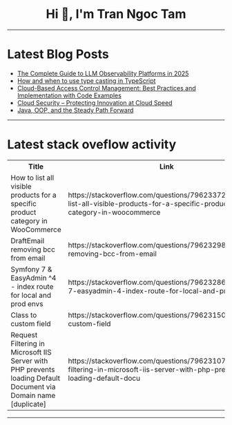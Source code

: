 <h1 align="center">Hi 👋, I'm Tran Ngoc Tam</h1>

---

# Latest Blog Posts 
<!-- BLOG-POST-LIST:START -->
- [The Complete Guide to LLM Observability Platforms in 2025](https://dev.to/lina_lam_9ee459f98b67e9d5/the-complete-guide-to-llm-observability-platforms-in-2025-488n)
- [How and when to use type casting in TypeScript](https://dev.to/logrocket/how-and-when-to-use-type-casting-in-typescript-pc0)
- [Cloud-Based Access Control Management: Best Practices and Implementation with Code Examples](https://dev.to/karen_londres/cloud-based-access-control-management-best-practices-and-implementation-with-code-examples-1m2j)
- [Cloud Security – Protecting Innovation at Cloud Speed](https://dev.to/kevin_asutton_/cloud-security-protecting-innovation-at-cloud-speed-5faj)
- [Java, OOP, and the Steady Path Forward](https://dev.to/roddevlascio/java-oop-and-the-steady-path-forward-535a)
<!-- BLOG-POST-LIST:END -->

---

# Latest stack oveflow activity
<table>
  <tr><th>Title</th><th>Link</th></tr>
  <!-- STACKOVERFLOW:START --><tr><td>How to list all visible products for a specific product category in WooCommerce</td><td>https://stackoverflow.com/questions/79623372/how-to-list-all-visible-products-for-a-specific-product-category-in-woocommerce</td></tr><tr><td>DraftEmail removing bcc from email</td><td>https://stackoverflow.com/questions/79623298/draftemail-removing-bcc-from-email</td></tr><tr><td>Symfony 7 &amp; EasyAdmin ^4 - index route for local and prod envs</td><td>https://stackoverflow.com/questions/79623286/symfony-7-easyadmin-4-index-route-for-local-and-prod-envs</td></tr><tr><td>Class to custom field</td><td>https://stackoverflow.com/questions/79623150/class-to-custom-field</td></tr><tr><td>Request Filtering in Microsoft IIS Server with PHP prevents loading Default Document via Domain name [duplicate]</td><td>https://stackoverflow.com/questions/79623107/request-filtering-in-microsoft-iis-server-with-php-prevents-loading-default-docu</td></tr><!-- STACKOVERFLOW:END -->
</table>

---


